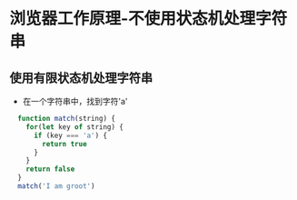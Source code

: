 # 浏览器工作原理-不使用状态机处理字符串

## 使用有限状态机处理字符串

- 在一个字符串中，找到字符'a'

```javascript
  function match(string) {
    for(let key of string) {
      if (key === 'a') {
        return true
      }
    }
    return false
  }
  match('I am groot')
```
